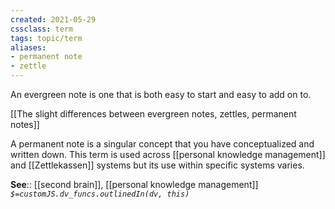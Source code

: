 ```yaml
---
created: 2021-05-29
cssclass: term
tags: topic/term
aliases:
- permanent note
- zettle
---
```


An evergreen note is one that is both easy to start and easy to add on to.

[[The slight differences between evergreen notes, zettles, permanent notes]]

A permanent note is a singular concept that you have conceptualized and written down. This term is used across [[personal knowledge management]] and [[Zettlekassen]] systems but its use within specific systems varies.  

**See**:: [[second brain]], [[personal knowledge management]]
*`$=customJS.dv_funcs.outlinedIn(dv, this)`*


